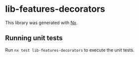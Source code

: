 # lib-features-decorators

This library was generated with [Nx](https://nx.dev).

## Running unit tests

Run `nx test lib-features-decorators` to execute the unit tests.
